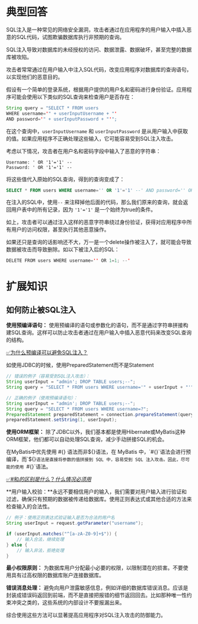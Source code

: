 # 典型回答


SQL注入是一种常见的网络安全漏洞，攻击者通过在应用程序的用户输入中插入恶意的SQL代码，试图欺骗数据库执行非预期的查询。



SQL注入导致对数据库的未经授权的访问、数据泄露、数据破坏，甚至完整的数据库被攻陷。



攻击者常常通过在用户输入中注入SQL代码，改变应用程序对数据库的查询语句，以实现他们的恶意目的。



假设有一个简单的登录系统，根据用户提供的用户名和密码进行身份验证。应用程序可能会使用以下类似的SQL查询来检查用户是否存在：



```java
String query = "SELECT * FROM users 
WHERE username='" + userInputUsername + "' 
AND password='" + userInputPassword + "'";
```



在这个查询中，`userInputUsername` 和 `userInputPassword` 是从用户输入中获取的值。如果应用程序不正确处理这些输入，它可能容易受到SQL注入攻击。



考虑以下情况，攻击者在用户名和密码字段中输入了恶意的字符串：



```plain
Username: ' OR '1'='1' --
Password: ' OR '1'='1' --
```



将这些值代入原始的SQL查询，得到的查询变成了：



```sql
SELECT * FROM users WHERE username='' OR '1'='1' --' AND password='' OR '1'='1' --
```



在注入的SQL中，使用`--` 来注释掉他后面的代码，那么我们原来的查询，就会返回用户表中的所有记录，因为 `'1'='1'` 是一个始终为true的条件。



如上，攻击者可以通过注入这样的恶意字符串绕过身份验证，获得对应用程序中所有用户的访问权限，甚至执行其他恶意操作。



如果还只是查询的话影响还不大，万一是一个delete操作被注入了，就可能会导致数据被攻击而导致删除。如以下被注入后的SQL：



```java
DELETE FROM users WHERE username='' OR 1=1; --'
```



# 扩展知识
## 如何防止被SQL注入


**使用预编译语句：** 使用预编译的语句或参数化的语句，而不是通过字符串拼接构建SQL查询。这样可以防止攻击者通过在用户输入中插入恶意代码来改变SQL查询的结构。 



[✅为什么预编译可以避免SQL注入？](https://www.yuque.com/hollis666/qyhor6/dqhumwe8iuvw7eka)



如使用JDBC的时候，使用PreparedStatement而不是Statement



```java
// 错误的例子（容易受到SQL注入攻击）：
String userInput = "admin'; DROP TABLE users;--";
String query = "SELECT * FROM users WHERE username='" + userInput + "'";

// 正确的例子（使用预编译语句）：
String userInput = "admin'; DROP TABLE users;--";
String query = "SELECT * FROM users WHERE username=?";
PreparedStatement preparedStatement = connection.prepareStatement(query);
preparedStatement.setString(1, userInput);
```

 

**使用ORM框架：** 除了JDBC以外，我们基本都是使用Hibernate或MyBatis这种ORM框架，他们都可以自动处理SQL查询，减少手动拼接SQL的机会。 



在MyBatis中优先使用 #{} 语法而非${}语法，在 MyBatis 中，`#{}`语法会进行预编译，而`${}`语法是直接将参数的值拼接到 SQL 中，容易受到 SQL 注入攻击。因此，尽可能的使用 `#{}`语法。



[✅#和$的区别是什么？什么情况必须用$](https://www.yuque.com/hollis666/qyhor6/idozw647yfbqtkig)



**用户输入校验：**永远不要相信用户的输入，我们需要对用户输入进行验证和过滤，确保只有预期的数据被传递给数据库。使用正则表达式或其他合适的方法来检查输入的合法性。 



```java
// 例子：使用正则表达式验证输入是否为合法的用户名
String userInput = request.getParameter("username");

if (userInput.matches("^[a-zA-Z0-9]+$")) {
    // 输入合法，继续处理
} else {
    // 输入非法，拒绝处理
}
```

 

**最小权限原则：** 为数据库用户分配最小必要的权限，以限制潜在的损害。不要使用具有过高权限的数据库账户连接数据库。 



**错误消息处理：** 避免向用户泄露敏感信息，例如详细的数据库错误消息。应该是封装成错误码返回到前端，而不是直接把报错的细节返回回去。比如那种唯一性约束冲突之类的，这些系统的内部设计不要报漏出来。

综合使用这些方法可以显著提高应用程序对SQL注入攻击的防御能力。


